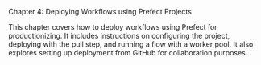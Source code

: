 Chapter 4: Deploying Workflows using Prefect Projects


This chapter covers how to deploy workflows using Prefect for productionizing. It includes instructions on configuring the project, deploying with the pull step, and running a flow with a worker pool. It also explores setting up deployment from GitHub for collaboration purposes.